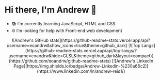 # Hi there, I'm Andrew 👋

<!--
<a href="https://github.com/eoandrw/github-readme-stats">
  <img align="center" src="https://github-readme-stats.vercel.app/api/pin/?username=eoandrw&repo=github-readme-stats" />
</a>
-->
  - 📚 I’m currently learning JavaScript, HTML and CSS
  - 🌐 I’m looking for help with Front-end web development
<p align="center">
  ![Andrew's GitHub stats](https://github-readme-stats.vercel.app/api?username=eoandrw&show_icons=true&theme=github_dark)
  [![Top Langs](https://github-readme-stats.vercel.app/api/top-langs/?username=eoandrw&hide=GLSL&theme=github_dark&layout=compact)](https://github.com/eoandrw/github-readme-stats) 
  [![Andrew's Linkedin Page](https://img.shields.io/badge/Andrew-Linkedin-%230a66c2)](https://www.linkedin.com/in/andrew-reis1/)
<p/>

<!-- 
<p align="center">
  <a href="https://github.com/eoandrw" rel="noopener">
 <img src="https://github-readme-stats.vercel.app/api?username=eoandrw&show_icons=true&theme=github_dark" ></a>
</p> 
-->


<!--
**eoandrw/eoandrw** is a ✨ _special_ ✨ repository because its `README.md` (this file) appears on your GitHub profile.

Here are some ideas to get you started:

- 🔭 I’m currently working on ...
- 🌱 I’m currently learning ...
- 👯 I’m looking to collaborate on ...
- 🤔 I’m looking for help with ...
- 💬 Ask me about ...
- 📫 How to reach me: ...
- 😄 Pronouns: ...
- ⚡ Fun fact: ...

[![Andrew's GitHub stats](https://github-readme-stats.vercel.app/api?username=eoandrw)](https://github.com/eoandrw/github-readme-stats)

![Andrew's Linkedin Page](https://img.shields.io/badge/Andrew-Linkedin-%230a66c2)

class Person {
  constructor() {
  this.name = "Andrew Reis";
  this.traits = ["DESIGN", "DEV"];
  this.age = new Date().getFullYear() - 2003;
  }
}

-->
